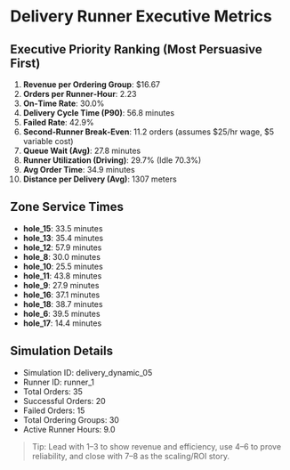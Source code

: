 # Delivery Runner Executive Metrics

## Executive Priority Ranking (Most Persuasive First)
1. **Revenue per Ordering Group**: $16.67
2. **Orders per Runner‑Hour**: 2.23
3. **On‑Time Rate**: 30.0%
4. **Delivery Cycle Time (P90)**: 56.8 minutes
5. **Failed Rate**: 42.9%
6. **Second‑Runner Break‑Even**: 11.2 orders (assumes $25/hr wage, $5 variable cost)
7. **Queue Wait (Avg)**: 27.8 minutes
8. **Runner Utilization (Driving)**: 29.7% (Idle 70.3%)
9. **Avg Order Time**: 34.9 minutes
10. **Distance per Delivery (Avg)**: 1307 meters

## Zone Service Times
- **hole_15**: 33.5 minutes
- **hole_13**: 35.4 minutes
- **hole_12**: 57.9 minutes
- **hole_8**: 30.0 minutes
- **hole_10**: 25.5 minutes
- **hole_11**: 43.8 minutes
- **hole_9**: 27.9 minutes
- **hole_16**: 37.1 minutes
- **hole_18**: 38.7 minutes
- **hole_6**: 39.5 minutes
- **hole_17**: 14.4 minutes


## Simulation Details
- Simulation ID: delivery_dynamic_05
- Runner ID: runner_1
- Total Orders: 35
- Successful Orders: 20
- Failed Orders: 15
- Total Ordering Groups: 30
- Active Runner Hours: 9.0

> Tip: Lead with 1–3 to show revenue and efficiency, use 4–6 to prove reliability, and close with 7–8 as the scaling/ROI story.
